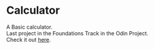# Calculator
A Basic calculator.\
Last project in the Foundations Track in the Odin Project.\
Check it out [here](https://wyang342.github.io/calculator/).